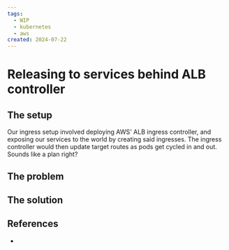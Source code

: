 ```yaml
---
tags:
  - WIP
  - kubernetes
  - aws
created: 2024-07-22
---
```


# Releasing to services behind ALB controller

## The setup

Our ingress setup involved deploying AWS' ALB ingress controller, and exposing our services to the world by creating said ingresses. The ingress controller would then update target routes as pods get cycled in and out. Sounds like a plan right?

## The problem



## The solution



## References

- 
